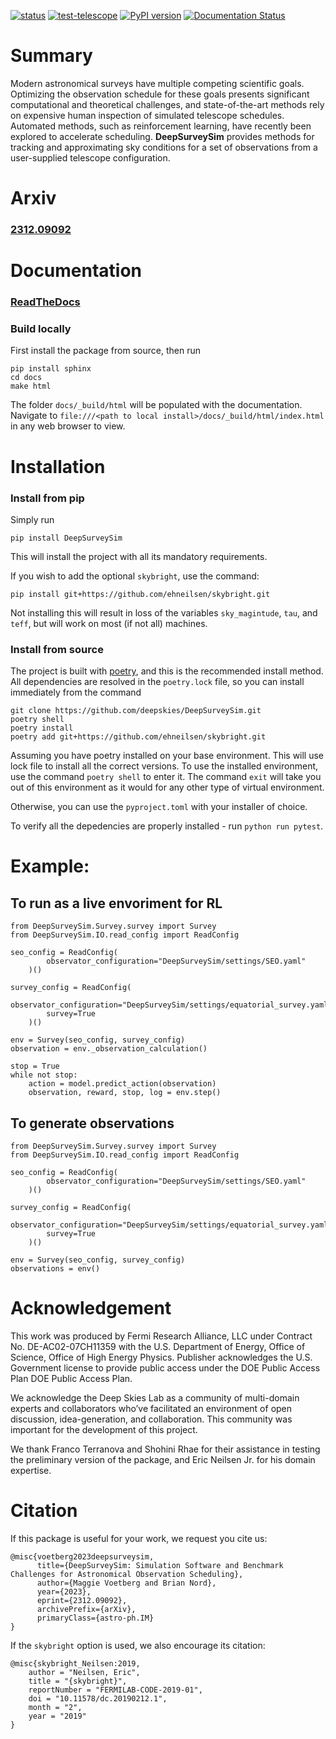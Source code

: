
[![status](https://img.shields.io/badge/License-BSD3-lightgrey)](https://github.com/deepskies/DeepSurveySim/blob/main/LICENSE)
[![test-telescope](https://github.com/deepskies/TelescopePositioningSimulation/actions/workflows/test-telescope.yaml/badge.svg?branch=main)](https://github.com/deepskies/DeepSurveySim/actions/workflows/test-telescope.yaml)
 [![PyPI version](https://badge.fury.io/py/deepsurveysim.svg)](https://badge.fury.io/py/deepsurveysim)
[![Documentation Status](https://readthedocs.org/projects/deepsurveysim/badge/?version=latest)](https://deepsurveysim.readthedocs.io/en/latest/?badge=latest)

# Summary

Modern astronomical surveys have multiple competing scientific goals.
Optimizing the observation schedule for these goals presents significant computational and theoretical challenges, and state-of-the-art methods rely on expensive human inspection of simulated telescope schedules.
Automated methods, such as reinforcement learning, have recently been explored to accelerate scheduling.
**DeepSurveySim** provides methods for tracking and approximating sky conditions for a  set of observations from a user-supplied telescope configuration.

# Arxiv 

### [2312.09092](https://arxiv.org/abs/2312.09092)

# Documentation

### [ReadTheDocs](https://deepsurveysim.readthedocs.io/en/latest/)

### Build locally

First install the package from source, then run

```
pip install sphinx
cd docs
make html
```

The folder `docs/_build/html` will be populated with the documentation.
Navigate to `file:///<path to local install>/docs/_build/html/index.html` in any web browser to view.



# Installation
### Install from pip

Simply run

```
pip install DeepSurveySim
```

This will install the project with all its mandatory requirements.

If you wish to add the optional `skybright`, use the command:

```
pip install git+https://github.com/ehneilsen/skybright.git
```

Not installing this will result in loss of the variables `sky_magintude`, `tau`, and `teff`, but will work on most (if not all) machines.

### Install from source

The project is built with [poetry](https://python-poetry.org/), and this is the recommended install method.
All dependencies are resolved in the `poetry.lock` file, so you can install immediately from the command

```
git clone https://github.com/deepskies/DeepSurveySim.git
poetry shell
poetry install
poetry add git+https://github.com/ehneilsen/skybright.git

```

Assuming you have poetry installed on your base environment.
This will use lock file to install all the correct versions.
To use the installed environment, use the command `poetry shell` to enter it.
The command `exit` will take you out of this environment as it would for any other type of virtual environment.

Otherwise, you can use the `pyproject.toml` with your installer of choice.

To verify all the depedencies are properly installed - run `python run pytest`.

# Example:

## To run as a live envoriment for RL

```
from DeepSurveySim.Survey.survey import Survey
from DeepSurveySim.IO.read_config import ReadConfig

seo_config = ReadConfig(
        observator_configuration="DeepSurveySim/settings/SEO.yaml"
    )()

survey_config = ReadConfig(
        observator_configuration="DeepSurveySim/settings/equatorial_survey.yaml",
        survey=True
    )()

env = Survey(seo_config, survey_config)
observation = env._observation_calculation()

stop = True
while not stop:
    action = model.predict_action(observation)
    observation, reward, stop, log = env.step()
```

## To generate observations

```
from DeepSurveySim.Survey.survey import Survey
from DeepSurveySim.IO.read_config import ReadConfig

seo_config = ReadConfig(
        observator_configuration="DeepSurveySim/settings/SEO.yaml"
    )()

survey_config = ReadConfig(
        observator_configuration="DeepSurveySim/settings/equatorial_survey.yaml",
        survey=True
    )()

env = Survey(seo_config, survey_config)
observations = env()
```


# Acknowledgement
This work was produced by Fermi Research Alliance, LLC under Contract No. DE-AC02-07CH11359 with the U.S. Department of Energy, Office of Science, Office of High Energy Physics. Publisher acknowledges the U.S. Government license to provide public access under the DOE Public Access Plan DOE Public Access Plan.

We acknowledge the Deep Skies Lab as a community of multi-domain experts and collaborators who’ve facilitated an environment of open discussion, idea-generation, and collaboration. This community was important for the development of this project.

We thank Franco Terranova  and Shohini Rhae for their assistance in testing the preliminary version of the package, and Eric Neilsen  Jr. for his domain expertise.

# Citation

If this package is useful for your work, we request you cite us:
```
@misc{voetberg2023deepsurveysim,
      title={DeepSurveySim: Simulation Software and Benchmark Challenges for Astronomical Observation Scheduling}, 
      author={Maggie Voetberg and Brian Nord},
      year={2023},
      eprint={2312.09092},
      archivePrefix={arXiv},
      primaryClass={astro-ph.IM}
}
```

If the `skybright` option is used, we also encourage its citation:
```
@misc{skybright_Neilsen:2019,
    author = "Neilsen, Eric",
    title = "{skybright}",
    reportNumber = "FERMILAB-CODE-2019-01",
    doi = "10.11578/dc.20190212.1",
    month = "2",
    year = "2019"
}
```


